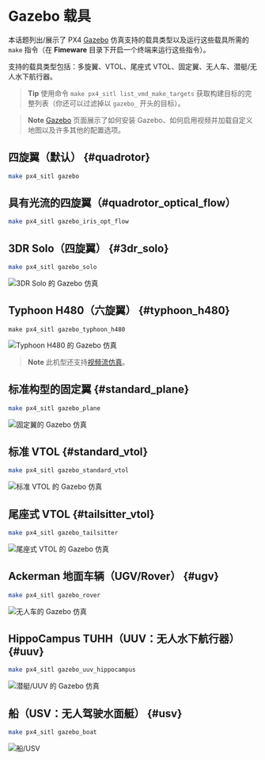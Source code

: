 # Gazebo 载具

本话题列出/展示了 PX4 [Gazebo](../simulation/gazebo.md) 仿真支持的载具类型以及运行这些载具所需的 `make` 指令（在 **Fimeware** 目录下开启一个终端来运行这些指令）。

支持的载具类型包括：多旋翼、VTOL、尾座式 VTOL、固定翼、无人车、潜艇/无人水下航行器。

> **Tip** 使用命令 `make px4_sitl list_vmd_make_targets` 获取构建目标的完整列表（你还可以过滤掉以 `gazebo_` 开头的目标）。

<span></span>
> **Note** [Gazebo](../simulation/gazebo.md) 页面展示了如何安装 Gazebo、如何启用视频并加载自定义地图以及许多其他的配置选项。


## 四旋翼（默认） {#quadrotor}

```sh
make px4_sitl gazebo
```

## 具有光流的四旋翼（#quadrotor_optical_flow）

```sh
make px4_sitl gazebo_iris_opt_flow
```

## 3DR Solo（四旋翼） {#3dr_solo}

```sh
make px4_sitl gazebo_solo
```

![3DR Solo 的 Gazebo 仿真](../../assets/simulation/gazebo/vehicles/solo.png)


## Typhoon H480（六旋翼） {#typhoon_h480}

```
make px4_sitl gazebo_typhoon_h480
```

![Typhoon H480 的 Gazebo 仿真](../../assets/simulation/gazebo/vehicles/typhoon.jpg)

> **Note** 此机型还支持[视频流仿真](#video)。

## 标准构型的固定翼 {#standard_plane}

```sh
make px4_sitl gazebo_plane
```

![固定翼的 Gazebo 仿真](../../assets/simulation/gazebo/vehicles/plane.png)

## 标准 VTOL {#standard_vtol}

```sh
make px4_sitl gazebo_standard_vtol
```

![标准 VTOL 的 Gazebo 仿真](../../assets/simulation/gazebo/vehicles/standard_vtol.png)

## 尾座式 VTOL {#tailsitter_vtol}

```sh
make px4_sitl gazebo_tailsitter
```

![尾座式 VTOL 的 Gazebo 仿真](../../assets/simulation/gazebo/vehicles/tailsitter.png)

## Ackerman 地面车辆（UGV/Rover） {#ugv}

```sh
make px4_sitl gazebo_rover
```

![无人车的 Gazebo 仿真](../../assets/simulation/gazebo/vehicles/rover.png)


## HippoCampus TUHH（UUV：无人水下航行器） {#uuv}

```sh
make px4_sitl gazebo_uuv_hippocampus
```

![潜艇/UUV 的 Gazebo 仿真](../../assets/simulation/gazebo/vehicles/hippocampus.png)

## 船（USV：无人驾驶水面艇） {#usv}

```sh
make px4_sitl gazebo_boat
```

![船/USV](../../assets/simulation/gazebo/vehicles/boat.png)

